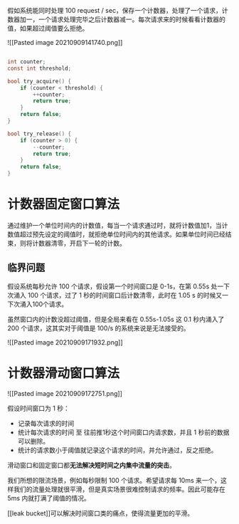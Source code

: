 假如系统能同时处理 $100$ request / sec，保存一个计数器，处理了一个请求，计数器加一，一个请求处理完毕之后计数器减一。每次请求来的时候看看计数器的值，如果超过阈值要么拒绝。

![[Pasted image 20210909141740.png]]

```c

int counter;
const int threshold;

bool try_acquire() {
	if (counter < threshold) {
		++counter;
		return true;
	}
	return false;
}

bool try_release() {
	if (counter > 0) {
		--counter;
		return true;
	}
	return false;
}

```

# 计数器固定窗口算法

通过维护一个单位时间内的计数值，每当一个请求通过时，就将计数值加1，当计数值超过预先设定的阈值时，就拒绝单位时间内的其他请求。如果单位时间已经结束，则将计数器清零，开启下一轮的计数。

## 临界问题

假设系统每秒允许 100 个请求，假设第一个时间窗口是 0-1s，在第 0.55s 处一下次涌入 100 个请求，过了 1 秒的时间窗口后计数清零，此时在 1.05 s 的时候又一下次涌入100个请求。

虽然窗口内的计数没超过阈值，但是全局来看在 0.55s-1.05s 这 0.1 秒内涌入了 200 个请求，这其实对于阈值是 100/s 的系统来说是无法接受的。

![[Pasted image 20210909171932.png]]

# 计数器滑动窗口算法

![[Pasted image 20210909172751.png]]

假设时间窗口为 1 秒：

-   记录每次请求的时间
-   统计每次请求的时间 至 往前推1秒这个时间窗口内请求数，并且 1 秒前的数据可以删除。
-   统计的请求数小于阈值就记录这个请求的时间，并允许通过，反之拒绝。



滑动窗口和固定窗口都**无法解决短时间之内集中流量的突击**。

我们所想的限流场景，例如每秒限制 100 个请求。希望请求每 10ms 来一个，这样我们的流量处理就很平滑，但是真实场景很难控制请求的频率。因此可能存在 5ms 内就打满了阈值的情况。

[[leak bucket]]可以解决时间窗口类的痛点，使得流量更加的平滑。